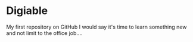 # Digiable
My first repository on GitHub
I would say it's time to learn something new and not limit to the office job....

